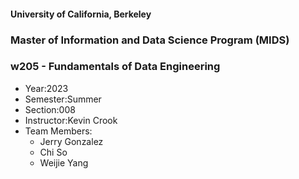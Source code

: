 #### University of California, Berkeley
### Master of Information and Data Science Program (MIDS)
### w205 - Fundamentals of Data Engineering

* Year:2023
* Semester:Summer
* Section:008
* Instructor:Kevin Crook
* Team Members:
    * Jerry Gonzalez
    * Chi So
    * Weijie Yang
